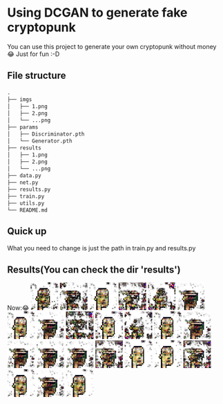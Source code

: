 # Using DCGAN to generate fake cryptopunk
You can use this project to generate your own cryptopunk without money 😂
Just for fun :-D

## File structure
```
.
├── imgs
│   ├── 1.png
│   ├── 2.png
│   └── ...png
├── params
│   ├── Discriminator.pth
│   └── Generator.pth
├── results
│   ├── 1.png
│   ├── 2.png
│   └── ...png
├── data.py
├── net.py
├── results.py
├── train.py
├── utils.py
└── README.md
```

## Quick up
What you need to change is just the path in train.py and results.py

## Results(You can  check the dir 'results')
Now:😂
![FakeCryptopunk](results/1.png)
![FakeCryptopunk](results/2.png)
![FakeCryptopunk](results/3.png)
![FakeCryptopunk](results/4.png)
![FakeCryptopunk](results/5.png)
![FakeCryptopunk](results/6.png)
![FakeCryptopunk](results/7.png)
![FakeCryptopunk](results/8.png)
![FakeCryptopunk](results/9.png)
![FakeCryptopunk](results/10.png)
![FakeCryptopunk](results/11.png)
![FakeCryptopunk](results/12.png)
![FakeCryptopunk](results/13.png)
![FakeCryptopunk](results/14.png)
![FakeCryptopunk](results/15.png)
![FakeCryptopunk](results/16.png)
![FakeCryptopunk](results/17.png)
![FakeCryptopunk](results/18.png)
![FakeCryptopunk](results/19.png)
![FakeCryptopunk](results/20.png)
![FakeCryptopunk](results/21.png)
![FakeCryptopunk](results/22.png)
![FakeCryptopunk](results/23.png)
